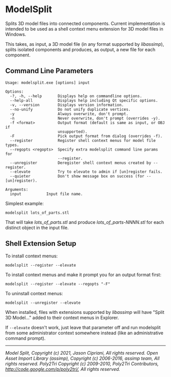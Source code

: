 # ModelSplit

Splits 3D model files into connected components. Current implementation is intended to be used as a shell context menu extension for 3D model files in Windows.

This takes, as input, a 3D model file (in any format supported by *libassimp*), splits isolated components and produces, as output, a new file for each component. 

## Command Line Parameters

```
Usage: modelsplit.exe [options] input

Options:
  -?, -h, --help       Displays help on commandline options.
  --help-all           Displays help including Qt specific options.
  -v, --version        Displays version information.
  --no-unify           Do not unify duplicate vertices.
  -y                   Always overwrite, don't prompt.
  -n                   Never overwrite, don't prompt (overrides -y).
  -f <format>          Output format (default is same as input, or OBJ if
                       unsupported).
  -F                   Pick output format from dialog (overrides -f).
  --register           Register shell context menus for model file types.
  --regopts <regopts>  Specify extra modelsplit command line params for
                       --register.
  --unregister         Deregister shell context menus created by --register.
  --elevate            Try to elevate to admin if [un]register fails.
  --quieter            Don't show message box on success (for --[un]register).

Arguments:
  input           Input file name.
```

Simplest example:

    modelsplit lots_of_parts.stl
    
That will take *lots_of_parts.stl* and produce *lots_of_parts-NNNN.stl* for each distinct object in the input file.

## Shell Extension Setup

To install context menus:

    modelsplit --register --elevate

To install context menus and make it prompt you for an output format first:

    modelsplit --register --elevate --regopts "-F"
    
To uninstall context menus:

    modelsplit --unregister --elevate
    
When installed, files with extensions supported by *libassimp* will have "Split 3D Model..." added to their context menus in Explorer.

If `--elevate` doesn't work, just leave that parameter off and run modelsplit from some administrator context somewhere instead (like an administrative command prompt).

---

*Model Split, Copyright (c) 2021, Jason Cipriani, All rights reserved.*
*Open Asset Import Library (assimp), Copyright (c) 2006-2016, assimp team, All rights reserved.*
*Poly2Tri Copyright (c) 2009-2010, Poly2Tri Contributors, http://code.google.com/p/poly2tri/, All rights reserved.*